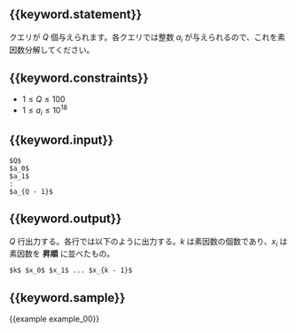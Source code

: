 ## {{keyword.statement}}
クエリが $Q$ 個与えられます。各クエリでは整数 $a_i$ が与えられるので、これを素因数分解してください。

## {{keyword.constraints}}

- $1 \leq Q \leq 100$
- $1 \leq a_i \leq 10^{18}$

## {{keyword.input}}

```
$Q$
$a_0$
$a_1$
:
$a_{Q - 1}$
```

## {{keyword.output}}

$Q$ 行出力する。各行では以下のように出力する。$k$ は素因数の個数であり、$x_i$ は素因数を __昇順__ に並べたもの。

```
$k$ $x_0$ $x_1$ ... $x_{k - 1}$
```

## {{keyword.sample}}

{{example example_00}}
